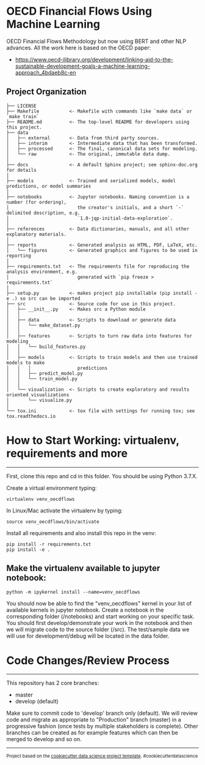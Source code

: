 OECD Financial Flows Using Machine Learning
==============================

OECD Financial Flows Methodology but now using BERT and other NLP advances. All the work here is based on the OECD paper:
- https://www.oecd-ilibrary.org/development/linking-aid-to-the-sustainable-development-goals-a-machine-learning-approach_4bdaeb8c-en


Project Organization
------------

    ├── LICENSE
    ├── Makefile           <- Makefile with commands like `make data` or `make train`
    ├── README.md          <- The top-level README for developers using this project.
    ├── data
    │   ├── external       <- Data from third party sources.
    │   ├── interim        <- Intermediate data that has been transformed.
    │   ├── processed      <- The final, canonical data sets for modeling.
    │   └── raw            <- The original, immutable data dump.
    │
    ├── docs               <- A default Sphinx project; see sphinx-doc.org for details
    │
    ├── models             <- Trained and serialized models, model predictions, or model summaries
    │
    ├── notebooks          <- Jupyter notebooks. Naming convention is a number (for ordering),
    │                         the creator's initials, and a short `-` delimited description, e.g.
    │                         `1.0-jqp-initial-data-exploration`.
    │
    ├── references         <- Data dictionaries, manuals, and all other explanatory materials.
    │
    ├── reports            <- Generated analysis as HTML, PDF, LaTeX, etc.
    │   └── figures        <- Generated graphics and figures to be used in reporting
    │
    ├── requirements.txt   <- The requirements file for reproducing the analysis environment, e.g.
    │                         generated with `pip freeze > requirements.txt`
    │
    ├── setup.py           <- makes project pip installable (pip install -e .) so src can be imported
    ├── src                <- Source code for use in this project.
    │   ├── __init__.py    <- Makes src a Python module
    │   │
    │   ├── data           <- Scripts to download or generate data
    │   │   └── make_dataset.py
    │   │
    │   ├── features       <- Scripts to turn raw data into features for modeling
    │   │   └── build_features.py
    │   │
    │   ├── models         <- Scripts to train models and then use trained models to make
    │   │   │                 predictions
    │   │   ├── predict_model.py
    │   │   └── train_model.py
    │   │
    │   └── visualization  <- Scripts to create exploratory and results oriented visualizations
    │       └── visualize.py
    │
    └── tox.ini            <- tox file with settings for running tox; see tox.readthedocs.io


# How to Start Working: virtualenv, requirements and more
------------

First, clone this repo and cd in this folder. You should be using Python 3.7.X.

Create a virtual environment typing:

```shell
virtualenv venv_oecdflows
```

In Linux/Mac activate the virtualenv by typing:

```shell
source venv_oecdflows/bin/activate
```

Install all requirements and also install this repo in the venv:

```shell
pip install -r requirements.txt
pip install -e .
```

## Make the virtualenv available to jupyter notebook:

```shell
python -m ipykernel install --name=venv_oecdflows
```

You should now be able to find the "venv_oecdflows" kernel in your list of available kernels in jupyter notebook.
Create a notebook in the corresponding folder (/notebooks) and start working on your specific task. You should
first develop/demonstrate your work in the notebook and then we will migrate code to the source folder (/src).
The test/sample data we will use for development/debug will be located in the data folder.


# Code Changes/Review Process
------------

This repository has 2 core branches:
- master
- develop (default)

Make sure to commit code to 'develop' branch only (default). We will review code and
migrate as appropriate to "Production" branch (master) in a progressive fashion
(once tests by multiple stakeholders is complete). Other branches can be created
as for example features which can then be merged to develop and so on.

--------

<p><small>Project based on the <a target="_blank" href="https://drivendata.github.io/cookiecutter-data-science/">cookiecutter data science project template</a>. #cookiecutterdatascience</small></p>
